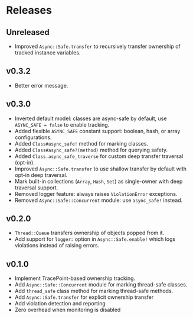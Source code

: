 # Releases

## Unreleased

  - Improved `Async::Safe.transfer` to recursively transfer ownership of tracked instance variables.

## v0.3.2

  - Better error message.

## v0.3.0

- Inverted default model: classes are async-safe by default, use `ASYNC_SAFE = false` to enable tracking.
- Added flexible `ASYNC_SAFE` constant support: boolean, hash, or array configurations.
- Added `Class#async_safe!` method for marking classes.
- Added `Class#async_safe?(method)` method for querying safety.
- Added `Class.async_safe_traverse` for custom deep transfer traversal (opt-in).
- Improved `Async::Safe.transfer` to use shallow transfer by default with opt-in deep traversal.
- Mark built-in collections (`Array`, `Hash`, `Set`) as single-owner with deep traversal support.
- Removed logger feature: always raises `ViolationError` exceptions.
- Removed `Async::Safe::Concurrent` module: use `async_safe!` instead.

## v0.2.0

  - `Thread::Queue` transfers ownership of objects popped from it.
  - Add support for `logger:` option in `Async::Safe.enable!` which logs violations instead of raising errors.

## v0.1.0

  - Implement TracePoint-based ownership tracking.
  - Add `Async::Safe::Concurrent` module for marking thread-safe classes.
  - Add `thread_safe` class method for marking thread-safe methods.
  - Add `Async::Safe.transfer` for explicit ownership transfer
  - Add violation detection and reporting
  - Zero overhead when monitoring is disabled

